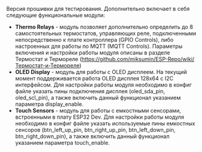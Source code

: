 Версия прошивки для тестирования.
Дополнительно включает в себя следующие функциональные модули:
* **Thermo Relays** - модуль позволяет дополнительно определить до 8 самостоятельных термостатов, управляющих реле, подключенными непосредственно к плате контроллера (GPIO Controls), либо настроенных для работы по MQTT (MQTT Controls). Параметры включения и настройки работы модуля описаны в разделе Термостат и Термореле (https://github.com/miksumin/ESP-Repo/wiki/Термостат-и-Термореле)
* **OLED Display** - модуль для работы с OLED дисплеем. На текущий момент поддерживается работа OLED дисплея 128х64 с I2C интерфейсом. Для настройки работы модуля необходимо в конфиг файле указать пины подключения дисплея (oled_sda_pin, oled_scl_pin), а также включить данный функционал указанием параметра display_enable.
* **Touch Sensors** - модуль для работы с емкостными сенсорами, встроенными в плату ESP32 Dev. Для настройки работы модуля необходимо в конфиг файле указать используемые пины емкостных сенсоров (btn_left_up_pin, btn_right_up_pin, btn_left_down_pin, btn_right_down_pin), а также включить данный функционал указанием параметра touch_enable.
